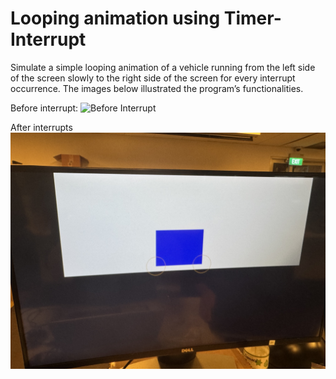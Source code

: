 # Looping animation using Timer-Interrupt
Simulate a simple looping animation of a vehicle running from the left side of the screen slowly to the right side of the screen for every interrupt occurrence. The images below illustrated the program’s functionalities.

Before interrupt:
![Before Interrupt](https://github.com/G180125/pacman/blob/072e4e666f91c3fd8c63ab765b570ba8aefbccdb/IMG_0551.jpg)

After interrupts
![Before Interrupt](https://github.com/G180125/pacman/blob/072e4e666f91c3fd8c63ab765b570ba8aefbccdb/IMG_0552.jpg)
